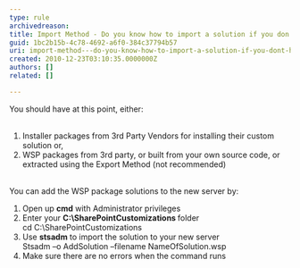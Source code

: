 ```yaml
---
type: rule
archivedreason: 
title: Import Method - Do you know how to import a solution if you don’t have the original installer? (optional)
guid: 1bc2b15b-4c78-4692-a6f0-384c37794b57
uri: import-method---do-you-know-how-to-import-a-solution-if-you-dont-have-the-original-installer-optional
created: 2010-12-23T03:10:35.0000000Z
authors: []
related: []

---
```



You should have at this point, either&#58;<br>
<br>
1. Installer packages from 3rd Party Vendors for installing their custom solution or,<br>
2. WSP packages from 3rd party, or built from your own source code, or extracted using the Export Method (not recommended)<br>
<br>
You can add the WSP package solutions&#160;to the new server by&#58;
<ol>
    <li>Open up <b>cmd</b> with Administrator privileges</li>
    <li>Enter your <b>C&#58;\SharePointCustomizations </b>folder<br>
    <span class="ms-rteCustom-CodeArea">cd C&#58;\SharePointCustomizations</span> </li>
    <li>Use <b>stsadm</b> to import the solution to your new server<br>
    <span class="ms-rteCustom-CodeArea">Stsadm –o AddSolution –filename NameOfSolution.wsp</span> </li>
    <li>Make sure there are no errors when the command runs</li>
</ol>

<br><excerpt class='endintro'></excerpt><br>




